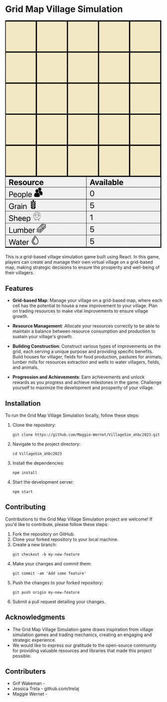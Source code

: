 # Grid Map Village Simulation

<p align="center">
  <img src="./src/gameplayimages/Gameboard.png" alt="Game Screenshot">
</p>

This is a grid-based village simulation game built using React. In this game, players can create and manage their own virtual village on a grid-based map, making strategic decisions to ensure the prosperity and well-being of their villagers.

## Features

- **Grid-based Map**: Manage your village on a grid-based map, where each cell has the potential to house a new improvement to your village. Plan on trading resources to make vital improvements to ensure village growth.

- **Resource Management**: Allocate your resources correctly to be able to maintain a balance between resource consumption and production to sustain your village's growth.

- **Building Construction**: Construct various types of improvements on the grid, each serving a unique purpose and providing specific benefits. Build houses for villager, fields for food production, pastures for animals, lumber mills for resources extraction and wells to water villagers, fields, and animals.

- **Progression and Achievements**: Earn achievements and unlock rewards as you progress and achieve milestones in the game. Challenge yourself to maximize the development and prosperity of your village.

## Installation

To run the Grid Map Village Simulation locally, follow these steps:

1. Clone the repository:
   ```
   git clone https://github.com/Maggie-Wernet/VillageSim_ahbc2023.git
   ```

2. Navigate to the project directory:
   ```
   cd VillageSim_ahbc2023
   ```

3. Install the dependencies:
   ```
   npm install
   ```

4. Start the development server:
   ```
   npm start
   ```



## Contributing

Contributions to the Grid Map Village Simulation project are welcome! If you'd like to contribute, please follow these steps:

1. Fork the repository on GitHub.
2. Clone your forked repository to your local machine.
3. Create a new branch:
   ```
   git checkout -b my-new-feature
   ```
4. Make your changes and commit them:
   ```
   git commit -am 'Add some feature'
   ```
5. Push the changes to your forked repository:
   ```
   git push origin my-new-feature
   ```
6. Submit a pull request detailing your changes.


## Acknowledgments

- The Grid Map Village Simulation game draws inspiration from village simulation games and trading mechanics, creating an engaging and strategic experience.
- We would like to express our gratitude to the open-source community for providing valuable resources and libraries that made this project possible.


## Contributers

- Grif Wakeman -
- Jessica Trela - github.com/trelaj
- Maggie Wernet - 
